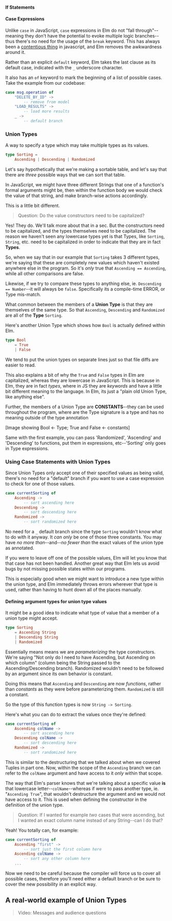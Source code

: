 #### If Statements

#### Case Expressions

Unlike `case` in JavaScript, `case` expressions in Elm do not "fall through"--meaning they don't have the potential to evoke multiple logic branches--thus there's no need for the usage of the `break` keyword. This has always been a [contentious thing] in javascript, and Elm removes the awkwardness around it.

Rather than an explicit `default` keyword, Elm takes the last clause as its default case, indicated with the `_` underscore character.

It also has an `of` keyword to mark the beginning of a list of possible cases. Take the example from our codebase:


```elm
case msg.operation of
    "DELETE_BY_ID" ->
        -- remove from model
    "LOAD_RESULTS" ->
        -- load more results
    _ ->
        -- default branch
```

### Union Types

A way to specify a type which may take multiple types as its values.

```elm
type Sorting =
    Ascending | Descending | Randomized
```

Let's say hypothetically that we're making a sortable table, and let's say that there are _three_ possible ways that we can sort that table.

In JavaScript, we might have three different Strings that one of a function's formal arguments might be, then within the function body we would check the value of that string, and make branch-wise actions accordingly.

This is a little bit different.

> Question: Do the value constructors need to be capitalized?

Yes! They do. We'll talk more about that in a sec. But the constructors need to be capitalized, and the types themselves need to be capitalized. The reason we haven't seen any lowercase types yet is that Types, like `Sorting`, `String`, etc. need to be capitalized in order to indicate that they are in fact **Types**.

So, when we say that in our example that `Sorting` takes 3 different types, we're saying that these are completely new values which haven't existed anywhere else in the program. So it's _only_ true that `Ascending == Ascending`, while all other comparisons are false.

Likewise, if we try to compare these types to anything else, ie. `Descending == Number`--it will always be `false`. Specifically its a compile-time ERROR, or Type mis-match.

What common between the members of a **Union Type** is that they are themselves of the same type. So that `Ascending`, `Descending` and `Randomized` are all of the **Type** `Sorting`.

Here's another Union Type which shows how `Bool` is actually defined within Elm.

```elm
type Bool
    = True
    | False
```

We tend to put the union types on separate lines just so that file diffs are easier to read.

This also explains a bit of why the `True` and `False` types in Elm are capitalized, whereas they are lowercase in JavaScript. This is because in Elm, they are in fact _types_, where in JS they are _keywords_ and have a little bit different meaning to the language. In Elm, its just a "plain old Union Type, like anything else".

Further, the members of a Union Type are **CONSTANTS**--they can be used throughout the program, where are the Type signature is a type and has no meaning outside of the type annotation

[Image showing Bool <- Type; True and False <- constants]

Same with the first example, you can pass 'Randomized', 'Ascending' and 'Descending' to functions, put them in expressions, etc--'Sorting' only goes in Type expressions.

### Using Case Statements with Union Types

Since Union Types only accept one of their specified values as being valid, there's no need for a "default" branch if you want to use a case expression to check for one of those values.

```elm
case currentSorting of
    Ascending ->
        -- sort ascending here
    Descending ->
        -- sort descending here
    Randomized ->
        -- sort randomized here
```

No need for a `_` default branch since the type `Sorting` wouldn't know what to do with it anyway. It _can only_ be one of those three constants. You may have *no more than*--and--*no fewer than* the exact values of the union type as annotated.

If you were to leave off one of the possible values, Elm will let you know that that case has not been handled. Another great way that Elm lets us avoid bugs by not missing possible states within our programs.

This is especially good when we might want to introduce a new type within the union type, and Elm immediately throws errors wherever that type is used, rather than having to hunt down all of the places manually.

#### Defining argument types for union type values

It might be a good idea to indicate what type of value that a member of a union type might accept.

```elm
type Sorting
    = Ascending String
    | Descending String
    | Randomized
```

Essentially means means we are _parameterizing_ the type constructors. We're saying "Not only do I need to have Ascending, but Ascending on which column" (column being the String passed to the Ascending/Descending branch). Randomized wouldn't need to be followed by an argument since its own behavior is constant.

Doing this means that `Ascending` and `Descending` are now _functions_, rather than _constants_ as they were before parameterizing them. `Randomized` is still a constant.

So the type of this function types is now `String -> Sorting`.

Here's what you can do to extract the values once they're defined:

```elm
case currentSorting of
    Ascending colName ->
        -- sort ascending here
    Descending colName ->
        -- sort descending here
    Randomized ->
        -- sort randomized here
```

This is similar to the destructuring that we talked about when we covered Tuples in part one. Now, within the scope of the `Ascending` branch we can refer to the `colName` argument and have access to it _only_ within that scope.

The way that Elm's parser knows that we're talking about a specific value **is** that lowercase letter--`colName`--whereas if were to pass another type, ie. "`Ascending True`", that wouldn't destructure the argument and we would not have access to it. This is used when defining the constructor in the definition of the union type.

> Question: If I wanted for example _two_ cases that were ascending, but I wanted an exact column name instead of any String--can I do that?

Yeah! You totally can, for example:

```elm
case currentSorting of
    Ascending "first" ->
        -- sort just the first column here
    Ascending colName ->
        -- sort any other column here
    ...
```

Now we need to be careful because the compiler will force us to cover all possible cases, therefore you'll need either a default branch or be sure to cover the new possibility in an explicit way.

## A real-world example of Union Types

> Video: Messages and audience questions




[contentious thing]: https://github.com/iteles/Javascript-the-Good-Parts-notes#appendix-b---the-bad-parts

